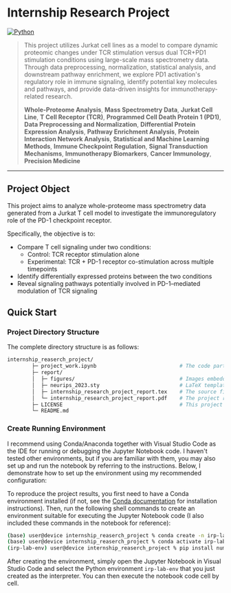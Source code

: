 # Internship Research Project

[![Python](https://img.shields.io/badge/python-3.10-blue.svg)](#)

> This project utilizes Jurkat cell lines as a model to compare dynamic proteomic changes under TCR stimulation versus dual TCR+PD1 stimulation conditions using large-scale mass spectrometry data. Through data preprocessing, normalization, statistical analysis, and downstream pathway enrichment, we explore PD1 activation's regulatory role in immune signaling, identify potential key molecules and pathways, and provide data-driven insights for immunotherapy-related research.
> 
> **Whole-Proteome Analysis**, **Mass Spectrometry Data**, **Jurkat Cell Line**, **T Cell Receptor (TCR)**, **Programmed Cell Death Protein 1 (PD1)**, **Data Preprocessing and Normalization**, **Differential Protein Expression Analysis**, **Pathway Enrichment Analysis**, **Protein Interaction Network Analysis**, **Statistical and Machine Learning Methods**, **Immune Checkpoint Regulation**, **Signal Transduction Mechanisms**, **Immunotherapy Biomarkers**, **Cancer Immunology**, **Precision Medicine**

---

## Project Object

This project aims to analyze whole-proteome mass spectrometry data generated from a Jurkat T cell model to investigate the immunoregulatory role of the PD-1 checkpoint receptor.

Specifically, the objective is to:
- Compare T cell signaling under two conditions:
    - Control: TCR receptor stimulation alone
    - Experimental: TCR + PD-1 receptor co-stimulation across multiple timepoints
- Identify differentially expressed proteins between the two conditions
- Reveal signaling pathways potentially involved in PD-1–mediated modulation of TCR signaling

## Quick Start

### Project Directory Structure

The complete directory structure is as follows:

```bash
internship_reaserch_project/
        ├─ project_work.ipynb                           # The code part of the project
        ├─ report/
        │  ├─ figures/                                  # Images embedded in reports
        │  ├─ neurips_2023.sty                          # LaTeX template style file
        │  ├─ internship_research_project_report.tex    # The source file of the report
        │  └─ internship_research_project_report.pdf    # The project report
        ├─ LICENSE                                      # This project employs a custom licence; for details, see LICENCE
        └─ README.md
```

### Create Running Environment

I recommend using Conda/Anaconda together with Visual Studio Code as the IDE for running or debugging the Jupyter Notebook code. I haven't tested other environments, but if you are familiar with them, you may also set up and run the notebook by referring to the instructions. Below, I demonstrate how to set up the environment using my recommended configuration:

To reproduce the project results, you first need to have a Conda environment installed (if not, see the [Conda documentation](https://docs.conda.io/projects/conda/en/stable/) for installation instructions). Then, run the following shell commands to create an environment suitable for executing the Jupyter Notebook code (I also included these commands in the notebook for reference):

```bash
(base) user@device internship_reaserch_project % conda create -n irp-lab-env python=3.10 -y
(base) user@device internship_reaserch_project % conda activate irp-lab-env
(irp-lab-env) user@device internship_reaserch_project % pip install numpy pandas matplotlib scipy statsmodels gseapy networkx scikit-learn seaborn
```

After creating the environment, simply open the Jupyter Notebook in Visual Studio Code and select the Python environment `irp-lab-env` that you just created as the interpreter. You can then execute the notebook code cell by cell.
